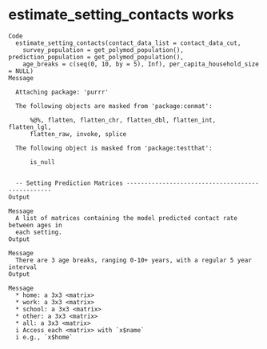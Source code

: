 # estimate_setting_contacts works

    Code
      estimate_setting_contacts(contact_data_list = contact_data_cut,
        survey_population = get_polymod_population(), prediction_population = get_polymod_population(),
        age_breaks = c(seq(0, 10, by = 5), Inf), per_capita_household_size = NULL)
    Message
      
      Attaching package: 'purrr'
      
      The following objects are masked from 'package:conmat':
      
          %@%, flatten, flatten_chr, flatten_dbl, flatten_int, flatten_lgl,
          flatten_raw, invoke, splice
      
      The following object is masked from 'package:testthat':
      
          is_null
      
      
      -- Setting Prediction Matrices -------------------------------------------------
    Output
      
    Message
      A list of matrices containing the model predicted contact rate between ages in
      each setting.
    Output
      
    Message
      There are 3 age breaks, ranging 0-10+ years, with a regular 5 year interval
    Output
      
    Message
      * home: a 3x3 <matrix>
      * work: a 3x3 <matrix>
      * school: a 3x3 <matrix>
      * other: a 3x3 <matrix>
      * all: a 3x3 <matrix>
      i Access each <matrix> with `x$name`
      i e.g., `x$home`

